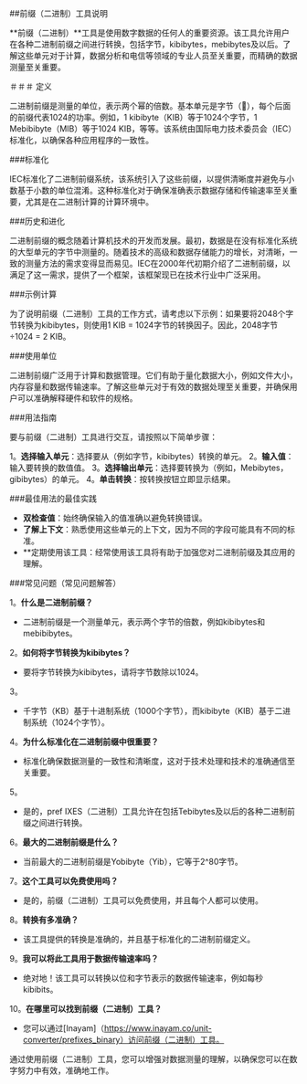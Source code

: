 ##前缀（二进制）工具说明

**前缀（二进制）**工具是使用数字数据的任何人的重要资源。该工具允许用户在各种二进制前缀之间进行转换，包括字节，kibibytes，mebibytes及以后。了解这些单元对于计算，数据分析和电信等领域的专业人员至关重要，而精确的数据测量至关重要。

＃＃＃ 定义

二进制前缀是测量的单位，表示两个幂的倍数。基本单元是字节（🔢），每个后面的前缀代表1024的功率。例如，1 kibibyte（KIB）等于1024个字节，1 Mebibibyte（MIB）等于1024 KIB，等等。该系统由国际电力技术委员会（IEC）标准化，以确保各种应用程序的一致性。

###标准化

IEC标准化了二进制前缀系统，该系统引入了这些前缀，以提供清晰度并避免与小数基于小数的单位混淆。这种标准化对于确保准确表示数据存储和传输速率至关重要，尤其是在二进制计算的计算环境中。

###历史和进化

二进制前缀的概念随着计算机技术的开发而发展。最初，数据是在没有标准化系统的大型单元的字节中测量的。随着技术的高级和数据存储能力的增长，对清晰，一致的测量方法的需求变得显而易见。IEC在2000年代初期介绍了二进制前缀，以满足了这一需求，提供了一个框架，该框架现已在技术行业中广泛采用。

###示例计算

为了说明前缀（二进制）工具的工作方式，请考虑以下示例：如果要将2048个字节转换为kibibytes，则使用1 KIB = 1024字节的转换因子。因此，2048字节÷1024 = 2 KIB。

###使用单位

二进制前缀广泛用于计算和数据管理。它们有助于量化数据大小，例如文件大小，内存容量和数据传输速率。了解这些单元对于有效的数据处理至关重要，并确保用户可以准确解释硬件和软件的规格。

###用法指南

要与前缀（二进制）工具进行交互，请按照以下简单步骤：

1。**选择输入单元**：选择要从（例如字节，kibibytes）转换的单元。
2。**输入值**：输入要转换的数值值。
3。**选择输出单元**：选择要转换为（例如，Mebibytes，gibibytes）的单元。
4。**单击转换**：按转换按钮立即显示结果。

###最佳用法的最佳实践

-  **双检查值**：始终确保输入的值准确以避免转换错误。
-  **了解上下文**：熟悉使用这些单元的上下文，因为不同的字段可能具有不同的标准。
-  **定期使用该工具：经常使用该工具将有助于加强您对二进制前缀及其应用的理解。

###常见问题（常见问题解答）

1。**什么是二进制前缀？**
- 二进制前缀是一个测量单元，表示两个字节的倍数，例如kibibytes和mebibibytes。

2。**如何将字节转换为kibibytes？**
- 要将字节转换为kibibytes，请将字节数除以1024。

3。
- 千字节（KB）基于十进制系统（1000个字节），而kibibyte（KIB）基于二进制系统（1024个字节）。

4。**为什么标准化在二进制前缀中很重要？**
- 标准化确保数据测量的一致性和清晰度，这对于技术处理和技术的准确通信至关重要。

5。
- 是的，pref IXES（二进制）工具允许在包括Tebibytes及以后的各种二进制前缀之间进行转换。

6。**最大的二进制前缀是什么？**
- 当前最大的二进制前缀是Yobibyte（Yib），它等于2^80字节。

7。**这个工具可以免费使用吗？**
- 是的，前缀（二进制）工具可以免费使用，并且每个人都可以使用。

8。**转换有多准确？**
- 该工具提供的转换是准确的，并且基于标准化的二进制前缀定义。

9。**我可以将此工具用于数据传输速率吗？**
- 绝对地！该工具可以转换以位和字节表示的数据传输速率，例如每秒kibibits。

10。**在哪里可以找到前缀（二进制）工具？**
- 您可以通过[Inayam]（https://www.inayam.co/unit-converter/prefixes_binary）访问前缀（二进制）工具。

通过使用前缀（二进制）工具，您可以增强对数据测量的理解，以确保您可以在数字努力中有效，准确地工作。
